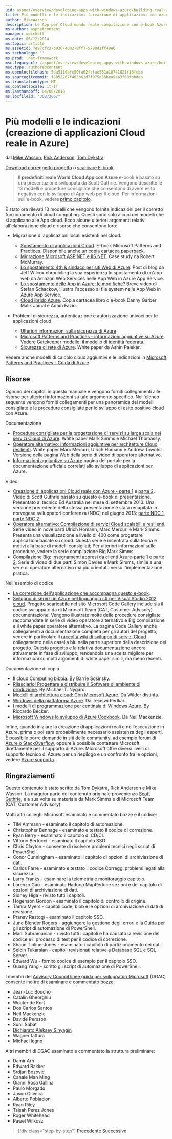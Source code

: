 ```yaml
---
uid: aspnet/overview/developing-apps-with-windows-azure/building-real-world-cloud-apps-with-windows-azure/more-patterns-and-guidance
title: Più modelli e le indicazioni (creazione di applicazioni con Azure Cloud del mondo reale) | Documenti Microsoft
author: MikeWasson
description: Le App per Cloud mondo reale compilazione con e-book Azure si basa su una presentazione sviluppata da Scott Guthrie. Viene spiegato 13 modelli e procedure che è possibile...
ms.author: aspnetcontent
manager: wpickett
ms.date: 06/12/2014
ms.topic: article
ms.assetid: 7e97cfc3-d830-4002-8ff7-5790d1ff49e6
ms.technology: ''
ms.prod: .net-framework
msc.legacyurl: /aspnet/overview/developing-apps-with-windows-azure/building-real-world-cloud-apps-with-windows-azure/more-patterns-and-guidance
msc.type: authoredcontent
ms.openlocfilehash: 5da5110afc50fa02fcfae551a18741821f18fcbb
ms.sourcegitcommit: f8852267f463b62d7f975e56bea9aa3f68fbbdeb
ms.translationtype: MT
ms.contentlocale: it-IT
ms.lasthandoff: 04/06/2018
ms.locfileid: "30873667"
---
```

<a name="more-patterns-and-guidance-building-real-world-cloud-apps-with-azure"></a>Più modelli e le indicazioni (creazione di applicazioni Cloud reale in Azure)
====================
dal [Mike Wasson](https://github.com/MikeWasson), [Rick Anderson](https://github.com/Rick-Anderson), [Tom Dykstra](https://github.com/tdykstra)

[Download correggerlo progetto](http://code.msdn.microsoft.com/Fix-It-app-for-Building-cdd80df4) o [scaricare E-book](http://blogs.msdn.com/b/microsoft_press/archive/2014/07/23/free-ebook-building-cloud-apps-with-microsoft-azure.aspx)

> Il **predefiniti reale World Cloud App con Azure** e-book è basato su una presentazione sviluppata da Scott Guthrie. Vengono descritte le 13 modelli e procedure consigliate che consentono di avere esito negativo con lo sviluppo di App web per il cloud. Per informazioni sull'e-book, vedere [primo capitolo](introduction.md).


È stato ora rilevati 13 modelli che vengono fornite indicazioni per il corretto funzionamento di cloud computing. Questi sono solo alcuni dei modelli che si applicano alle App cloud. Ecco alcune ulteriori argomenti relativi all'elaborazione cloud e risorse che consentono loro:

- Migrazione di applicazioni locali esistenti nel cloud. 

    - [Spostamento di applicazioni Cloud](https://msdn.microsoft.com/library/ff728592.aspx). E-book Microsoft Patterns and Practices. Disponibile anche un [copia cartacea paperback](https://www.amazon.com/dp/1621140202).
    - [Migrazione Microsoft ASP.NET e IIS.NET](https://go.microsoft.com/fwlink/?LinkId=400656). Case study da Robert McMurray.
    - [Lo spostamento 4th &amp; sindaco per siti Web di Azure](http://www.jeff.wilcox.name/2013/04/4thandmayor-azure-websites/). Post di blog da Jeff Wilcox chronicling la sua esperienza lo spostamento di un'app web da Amazon Web Services nelle App Web in Azure App Service.
    - [Lo spostamento delle App in Azure: le modifiche?](https://azure.microsoft.com/documentation/videos/web-sites-internals-and-the-file-system/) Breve video di Stefan Schackow, illustra l'accesso al file system nelle App Web in Azure App Service.
    - [Cloud ibrido Azure](https://www.amazon.com/dp/B00EOP4UQW). Copia cartacea libro o e-book Danny Garber Malik Jamal e Adam Fazio.
- Problemi di sicurezza, autenticazione e autorizzazione univoci per le applicazioni cloud

    - [Ulteriori informazioni sulla sicurezza di Azure](https://azure.microsoft.com/blog/2014/02/10/best-practices-windows-azure-websites-waws/)
    - [Microsoft Patterns and Practices - informazioni aggiuntive su Azure](https://msdn.microsoft.com/library/dn568099.aspx). Vedere Gatekeeper modello, il modello di identità federata.
    - [Sicurezza di rete di Azure](https://download.microsoft.com/download/4/3/9/43902EC9-410E-4875-8800-0788BE146A3D/Windows%20Azure%20Network%20Security%20Whitepaper%20-%20FINAL.docx). White paper da Ashin Palekar.

Vedere anche modelli di calcolo cloud aggiuntivi e le indicazioni in [Microsoft Patterns and Practices - Guida di Azure](https://msdn.microsoft.com/library/dn568099.aspx).

<a id="resources"></a>
## <a name="resources"></a>Risorse

Ognuno dei capitoli in questo manuale e vengono forniti collegamenti alle risorse per ulteriori informazioni su tale argomento specifico. Nell'elenco seguente vengono forniti collegamenti per una panoramica dei modelli consigliate e le procedure consigliate per lo sviluppo di esito positivo cloud con Azure.

Documentazione

- [Procedure consigliate per la progettazione di servizi su larga scala nei servizi Cloud di Azure](https://msdn.microsoft.com/library/windowsazure/jj717232.aspx). White paper Mark Simms e Michael Thomassy.
- [Operatore alternativo: Informazioni aggiuntive per architetture Cloud resilienti](https://msdn.microsoft.com/library/windowsazure/jj853352.aspx). White paper Marc Mercuri, Ulrich Homann e Andrew Townhill. Versione della pagina Web della serie di video di operatore alternativo.
- [Informazioni aggiuntive su Azure](https://azure.microsoft.com/develop/net/guidance/) pagina del portale per la documentazione ufficiale correlati allo sviluppo di applicazioni per Azure.

Video

- [Creazione di applicazioni Cloud reale con Azure - parte 1](https://channel9.msdn.com/Events/TechEd/Australia/2013/AZR324) e [parte 2](https://channel9.msdn.com/Events/TechEd/Australia/2013/AZR325). Video di Scott Guthrie basato su questo e-book di presentazione. Presentato al tecnico Ed Australia nel mese di settembre 2013. Una versione precedente della stessa presentazione è stata recapitata in norvegese sviluppatori conferenza (NDC) nel giugno 2013: [parte NDC 1](http://vimeo.com/68215538), [parte NDC 2](http://vimeo.com/68215602).
- [Operatore alternativo: Compilazione di servizi Cloud scalabili e resilienti](https://channel9.msdn.com/Series/FailSafe). Serie video in nove parti Ulrich Homann, Marc Mercuri e Mark Simms. Presenta una visualizzazione a livello di 400 come progettare applicazioni basate su cloud. Questa serie è incentrata sulla teoria e motivi alla base di modelli consigliati; Per ulteriori informazioni sulle procedure, vedere la serie compilazione Big Mark Simms.
- [Compilazione Big: Insegnamenti appresi da clienti Azure-parte 1](https://channel9.msdn.com/Events/Build/2012/3-029) e [parte 2](https://channel9.msdn.com/Events/Build/2012/3-030). Serie di video di due parti Simon Davies e Mark Simms, simile a una serie di operatore alternativo ma più orientato verso l'implementazione pratica.

Nell'esempio di codice

- [La correzione dell'applicazione che accompagna questo e-book](https://code.msdn.microsoft.com/Fix-It-app-for-Building-cdd80df4?cdn_id=2013-12-03-002).
- [Sviluppo di servizi in Azure nel linguaggio c# per Visual Studio 2012 cloud](http://aka.ms/csf). Progetto scaricabile nel sito Microsoft Code Gallery include sia il codice sviluppato da di Microsoft Team (CAT, Customer Advisory) documentazione. Vengono illustrate molte delle procedure consigliate raccomandate in serie di video operatore alternativo e Big compilazione e il white paper operatore alternativo. La pagina Code Gallery anche collegamenti a documentazione completa per gli autori del progetto, vedere in particolare il [raccolta wiki di sviluppo di servizi Cloud](https://social.technet.microsoft.com/wiki/contents/articles/17987.cloud-service-fundamentals.aspx) collegamento nella casella blu nella parte superiore della descrizione del progetto. Questo progetto e la relativa documentazione ancora attivamente in fase di sviluppo, rendendola una scelta migliore per informazioni su molti argomenti di white paper simili, ma meno recenti.

Documentazione di copia

- [Il cloud Computing bibbia](https://www.amazon.com/dp/0470903562). By Barrie Sosinsky.
- [Rilasciarlo! Progettare e distribuire il Software di ambiente di produzione](https://www.amazon.com/Release-It-Production-Ready-Pragmatic-Programmers/dp/0978739213). By Michael T. Nygard.
- [Modelli di architettura cloud: Con Microsoft Azure](http://shop.oreilly.com/product/0636920023777.do). Da Wilder distinta.
- [Windows della piattaforma Azure](https://www.amazon.com/dp/1430235632). Da Tejaswi Redkar.
- [I modelli di programmazione per centinaia di Windows Azure](https://www.amazon.com/dp/1849685606). By Riccardo Becker.
- [Microsoft Windows lo sviluppo di Azure Cookbook](https://www.amazon.com/dp/1849682224). Da Neil Mackenzie.

Infine, quando iniziare la creazione di applicazioni reali e nell'esecuzione in Azure, prima o poi sarà probabilmente necessario assistenza degli esperti. È possibile porre domande in siti delle community, ad esempio [forum di Azure o StackOverflow](https://azure.microsoft.com/support/forums/), oppure è possibile contattare Microsoft direttamente per il supporto di Azure. Microsoft offre diversi livelli di supporto tecnico di Azure: per un riepilogo e un confronto tra le opzioni, vedere [Azure supporta](https://azure.microsoft.com/support/plans/).

<a id="acknowledgments"></a>
## <a name="acknowledgments"></a>Ringraziamenti

Questo contenuto è stato scritto da Tom Dykstra, Rick Anderson e Mike Wasson. La maggior parte del contenuto originale provenienza [Scott Guthrie](https://weblogs.asp.net/scottgu/), e a sua volta su materiale da Mark Simms e di Microsoft Team (CAT, Customer Advisory).

Molti altri colleghi Microsoft esaminato e commentato bozze e il codice:

- TIM Ammann - esaminato il capitolo di automazione.
- Christopher Bennage - esaminato e testato il codice di correzione.
- Ryan Berry - esaminato il capitolo di CD/CI.
- Vittorio Bertocci - esaminato il capitolo SSO.
- Chris Clayton - consente di risolvere problemi tecnici negli script di PowerShell.
- Conor Cunningham - esaminato il capitolo di opzioni di archiviazione di dati.
- Carlos Farre - esaminato e testato il codice Correggi problemi legati alla sicurezza.
- Larry Franks - esaminare la telemetria e monitoraggio capitolo.
- Lorenzo Gao - esaminato Hadoop MapReduce sezioni e del capitolo di opzioni di archiviazione di dati.
- Sidney Higa - rivisto tutti i capitoli.
- Hogenson Gordon - esaminato il capitolo di controllo di origine.
- Tamra Myers - capitoli code, blob e le opzioni di archiviazione di dati di revisione.
- Pranav Rastogi - esaminato il capitolo SSO.
- June Blender Rogers - aggiungere la gestione degli errori e la Guida per gli script di automazione di PowerShell.
- Mani Subramanian - rivisto tutti i capitoli e ha causato la revisione del codice e il processo di test per il codice di correzione.
- Shaun Tinline-Jones - esaminato i capitolo di partizionamento dei dati.
- Selcin Tukarslan - capitoli revisionati relative a Database SQL e SQL Server.
- Edward Wu - fornito codice di esempio per il capitolo SSO.
- Guang Yang - scritto gli script di automazione di PowerShell.

I membri del [Advisory Council linee guida per sviluppatori Microsoft](http://aka.ms/DGAC) (DGAC) consente inoltre di esaminare e commentato bozze:

- Jean-Luc Boucho
- Catalin Gheorghiu
- Wouter de Kort
- Dos Carlos Santos
- Neil Mackenzie
- Davide Persson
- Sunil Sabat
- [Dichiarato Aleksey Sinyagin](http://www.linkedin.com/in/sinyagin)
- Wagner fattura
- Michael legno

Altri membri di DGAC esaminato e commentato la struttura preliminare:

- Damir Arh
- Edward Bakker
- Srdjan Bozovic
- Canale Man Ming
- Gianni Rosa Gallina
- Paulo Morgado
- Jason Oliveira
- Alberto Poblacion
- Ryan Riley
- Tsisah Perez Jones
- Roger Whitehead
- Pawel Wilkosz

> [!div class="step-by-step"]
> [Precedente](queue-centric-work-pattern.md)
> [Successivo](the-fix-it-sample-application.md)
